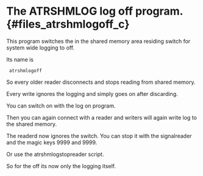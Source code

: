 The ATRSHMLOG log off program.  {#files_atrshmlogoff_c}
====================================

This program switches the in the shared memory area residing switch for
system wide logging to off.

Its name is

     atrshmlogoff


So every older reader disconnects and stops reading from shared memory.

Every write ignores the logging and simply goes on after discarding.

You can switch on with the log on program.

Then you can again connect with a reader and writers will
again write log to the shared memory.

The readerd now ignores the switch. You can stop it with the signalreader
and the magic keys 9999 and 9999.

Or use the atrshmlogstopreader script.

So for the off its now only the logging itself.
